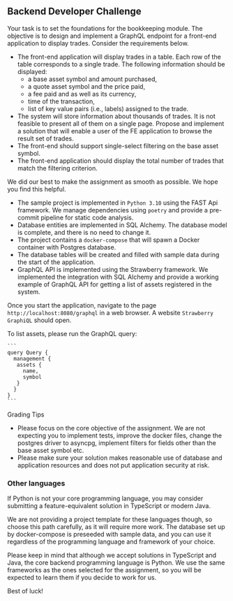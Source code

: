 ## Backend Developer Challenge

Your task is to set the foundations for the bookkeeping module. The objective is to design and implement a GraphQL
endpoint for a front-end application to display trades. Consider the requirements below.

* The front-end application will display trades in a table. Each row of the table corresponds to a single trade. The
following information should be displayed:
   * a base asset symbol and amount purchased,
   * a quote asset symbol and the price paid,
   * a fee paid and as well as its currency,
   * time of the transaction,
   * list of key value pairs (i.e., labels) assigned to the trade.
* The system will store information about thousands of trades. It is not feasible to present all of them on a single page.
Propose and implement a solution that will enable a user of the FE application to browse the result set of trades.
* The front-end should support single-select filtering on the base asset symbol.
* The front-end application should display the total number of trades that match the filtering criterion.

We did our best to make the assignment as smooth as possible. We hope you find this helpful.

* The sample project is implemented in `Python 3.10` using the FAST Api framework. We manage dependencies using `poetry`
and provide a pre-commit pipeline for static code analysis.
* Database entities are implemented in SQL Alchemy. The database model is complete, and there is no need to change it.
* The project contains a `docker-compose` that will spawn a Docker container with Postgres database.
* The database tables will be created and filled with sample data during the start of the application.
* GraphQL API is implemented using the Strawberry framework. We implemented the integration with SQL Alchemy and provide a
working example of GraphQL API for getting a list of assets registered in the system.

Once you start the application, navigate to the page `http://localhost:8080/graphql` in a web browser. A
website `Strawberry GraphiQL` should open.

To list assets, please run the GraphQL query:

    ```
    query Query {
      management {
       assets {
         name,
         symbol
       }
      }
    }
    ```

Grading Tips
* Please focus on the core objective of the assignment. We are not expecting you to implement tests, improve the docker
files, change the postgres driver to asyncpg, implement filters for fields other than the base asset symbol etc.
* Please make sure your solution makes reasonable use of database and application resources and does not put application security at risk.

### Other languages
If Python is not your core programming language, you may consider submitting a feature-equivalent solution in TypeScript or modern Java. 

We are not providing a project template for these languages though, so choose this path carefully, as it will require more work. The database set up by docker-compose is preseeded with sample data, and you can use it regardless of the programming language and framework of your choice.

Please keep in mind that although we accept solutions in TypeScript and Java, the core backend programming language is Python. We use the same frameworks as the ones selected for the assignment, so you will be expected to learn them if you decide to work for us.

Best of luck!

